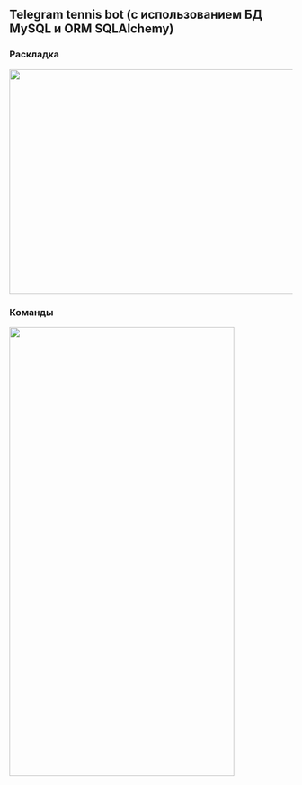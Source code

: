 ## Telegram tennis bot (с использованием БД MySQL и ORM SQLAlchemy)


### Раскладка
<img src="https://i.imgur.com/DXwTQuz.png" data-canonical-src="https://i.imgur.com/DXwTQuz.png" width="600" height="400" />

### Команды
<img src="https://i.imgur.com/huMDUUX.png" data-canonical-src="https://i.imgur.com/huMDUUX.png" width="400" height="800" />
